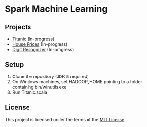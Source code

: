 # Spark Machine Learning

## Projects

- [Titanic](https://www.kaggle.com/c/titanic) (In-progress)
- [House Prices](https://www.kaggle.com/c/house-prices-advanced-regression-techniques) (In-progress)
- [Digit Recognizer](https://www.kaggle.com/c/digit-recognizer) (In-progress)

## Setup

1. Clone the repository (JDK 8 required)
2. On Windows machines, set HADOOP_HOME pointing to a folder containing bin/winutils.exe 
3. Run Titanic.scala

## License

This project is licensed under the terms of the [MIT License](https://opensource.org/licenses/MIT).
